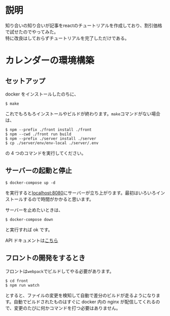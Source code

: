 # 説明
知り合いの知り合いが記事をreactのチュートリアルを作成しており、割引価格で試せたのでやってみた。  
特に改良はしておらずチュートリアルを完了しただけである。

# カレンダーの環境構築

## セットアップ

docker をインストールしたのちに、

```shell
$ make
```

これでもろもろインストールやビルドが終わります。`make`コマンドがない場合は、

```shell
$ npm --prefix ./front install ./front
$ npm --cwd ./front run build
$ npm --prefix ./server install ./server
$ cp ./server/env/env-local ./server/.env
```

の 4 つのコマンドを実行してください。

## サーバーの起動と停止

```shell
$ docker-compose up -d
```

を実行すると[localhost:8080]()にサーバーが立ち上がります。最初はいろいろインストールするので時間がかかると思います。

サーバーを止めたいときは、

```shell
$ docker-compose down
```

と実行すれば ok です。

API ドキュメントは[こちら](./server/README.md)

## フロントの開発をするとき

フロントは`webpack`でビルドしてやる必要があります。

```shell
$ cd front
$ npm run watch
```

とすると、ファイルの変更を検知して自動で差分のビルドが走るようになります。自動でビルドされたものはすぐに docker 内の nginx が配信してくれるので、変更のたびに何かコマンドを打つ必要はありません。
